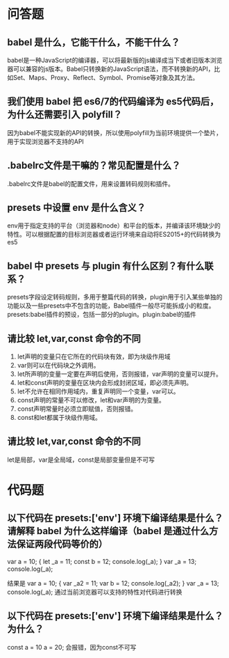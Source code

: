 # 问答题
## babel 是什么，它能干什么，不能干什么？
babel是一种JavaScript的编译器，可以将最新版的js编译成当下或者旧版本浏览器可以兼容的js版本。Babel只转换新的JavaScript语法，而不转换新的API，比如Set、Maps、Proxy、Reflect、Symbol、Promise等对象及其方法。



## 我们使用 babel 把 es6/7的代码编译为 es5代码后，为什么还需要引入 polyfill？
因为babel不能实现新的API的转换，所以使用polyfill为当前环境提供一个垫片，用于实现浏览器不支持的API



## .babelrc文件是干嘛的？常见配置是什么？
.babelrc文件是babel的配置文件，用来设置转码规则和插件。



## presets 中设置 env 是什么含义？
env用于指定支持的平台（浏览器和node）和平台的版本，并编译该环境缺少的特性。可以根据配置的目标浏览器或者运行环境来自动将ES2015+的代码转换为es5


## babel 中 presets 与 plugin 有什么区别？有什么联系？
presets字段设定转码规则，多用于整篇代码的转换，plugin用于引入某些单独的功能以及一些presets中不包含的功能，Babel插件一般尽可能拆成小的粒度。presets:babel插件的预设，包括一部分的plugin。plugin:babel的插件



## 请比较 let,var,const 命令的不同
1. let声明的变量只在它所在的代码块有效，即为块级作用域
2. var则可以在代码块之外调用。
3. let所声明的变量一定要在声明后使用，否则报错，var声明的变量可以提升。
4. let和const声明的变量在区块内会形成封闭区域，即必须先声明。
5. let不允许在相同作用域内，重复声明同一个变量，var可以。
6. const声明的常量不可以修改，let和var声明的为变量。
7. const声明常量时必须立即赋值，否则报错。
8. const和let都属于块级作用域。


## 请比较 let,var,const 命令的不同
let是局部，var是全局域，const是局部变量但是不可写



# 代码题
## 以下代码在 presets:['env'] 环境下编译结果是什么？ 请解释 babel 为什么这样编译（babel 是通过什么方法保证两段代码等价的）
var a = 10;
{
   let _a = 11;
   const b = 12;
   console.log(_a);
}
var _a = 13;
console.log(_a);

结果是
var a = 10;
 {
     var _a2 = 11;
     var b = 12;
     console.log(_a2);
 }
 var _a = 13;
 console.log(_a);
 通过当前浏览器可以支持的特性对代码进行转换
## 以下代码在 presets:['env'] 环境下编译结果是什么？为什么？
const a = 10
a = 20;
会报错，因为const不可写